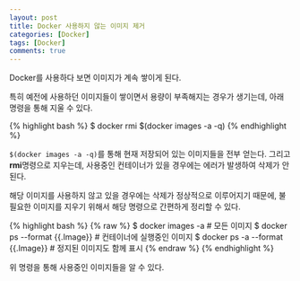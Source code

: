 ```yaml
---
layout: post
title: Docker 사용하지 않는 이미지 제거
categories: [Docker]
tags: [Docker]
comments: true
---
```


Docker를 사용하다 보면 이미지가 계속 쌓이게 된다.

특히 예전에 사용하던 이미지들이 쌓이면서 용량이 부족해지는 경우가 생기는데, 아래 명령을 통해 지울 수 있다.

{% highlight bash %}
$ docker rmi $(docker images -a -q)
{% endhighlight %}

`$(docker images -a -q)`를 통해 현재 저장되어 있는 이미지들을 전부 얻는다. 그리고 **rmi**명령으로 지우는데, 사용중인 컨테이너가 있을 경우에는 에러가 발생하여 삭제가 안된다.

해당 이미지를 사용하지 않고 있을 경우에는 삭제가 정상적으로 이루어지기 때문에, 불필요한 이미지를 지우기 위해서 해당 명령으로 간편하게 정리할 수 있다.

{% highlight bash %}
{% raw %}
$ docker images -a # 모든 이미지
$ docker ps --format {{.Image}} # 컨테이너에 실행중인 이미지
$ docker ps -a --format {{.Image}} # 정지된 이미지도 함께 표시
{% endraw %}
{% endhighlight %}

위 명령을 통해 사용중인 이미지들을 알 수 있다.